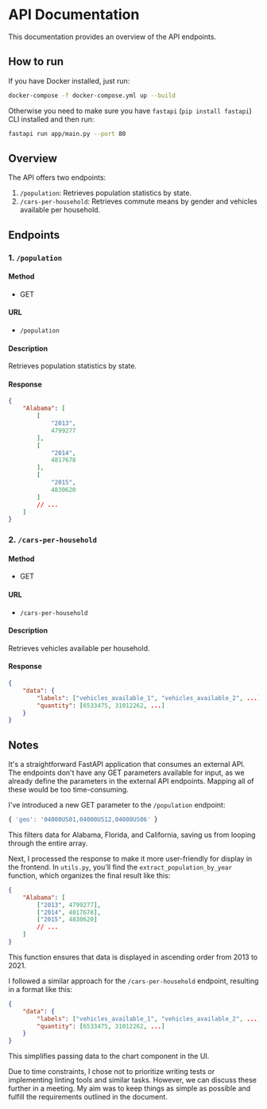 # API Documentation

This documentation provides an overview of the API endpoints.

## How to run

If you have Docker installed, just run:

```bash
docker-compose -f docker-compose.yml up --build
```
Otherwise you need to make sure you have `fastapi` (`pip install fastapi`) CLI installed and then run:

```bash
fastapi run app/main.py --port 80
```

## Overview

The API offers two endpoints:
1. `/population`: Retrieves population statistics by state.
2. `/cars-per-household`: Retrieves commute means by gender and vehicles available per household.

## Endpoints

### 1. `/population`

#### Method
- GET

#### URL
- `/population`

#### Description
Retrieves population statistics by state.

#### Response
```json
{
    "Alabama": [
        [
            "2013",
            4799277
        ],
        [
            "2014",
            4817678
        ],
        [
            "2015",
            4830620
        ]
        // ...
    ]
}
```

### 2. `/cars-per-household`

#### Method
- GET

#### URL
- `/cars-per-household`

#### Description
Retrieves vehicles available per household.

#### Response
```json
{
    "data": {
        "labels": ["vehicles_available_1", "vehicles_available_2", ...],
        "quantity": [6533475, 31012262, ...]
    }
}
```
## Notes

It's a straightforward FastAPI application that consumes an external API. The endpoints don't have any GET parameters available for input, as we already define the parameters in the external API endpoints. Mapping all of these would be too time-consuming.

I've introduced a new GET parameter to the `/population` endpoint:

```js
{ 'geo': '04000US01,04000US12,04000US06' }
```

This filters data for Alabama, Florida, and California, saving us from looping through the entire array.

Next, I processed the response to make it more user-friendly for display in the frontend. In `utils.py`, you'll find the `extract_population_by_year` function, which organizes the final result like this:

```json
{
    "Alabama": [
        ["2013", 4799277],
        ["2014", 4817678],
        ["2015", 4830620]
        // ...
    ]
}
```

This function ensures that data is displayed in ascending order from 2013 to 2021.

I followed a similar approach for the `/cars-per-household` endpoint, resulting in a format like this:

```json
{
    "data": {
        "labels": ["vehicles_available_1", "vehicles_available_2", ...],
        "quantity": [6533475, 31012262, ...]
    }
}
```

This simplifies passing data to the chart component in the UI.

Due to time constraints, I chose not to prioritize writing tests or implementing linting tools and similar tasks. However, we can discuss these further in a meeting. My aim was to keep things as simple as possible and fulfill the requirements outlined in the document.
